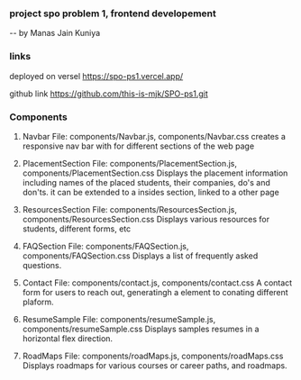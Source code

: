 ### project spo problem 1, frontend developement

-- by Manas Jain Kuniya

### links

deployed on versel
https://spo-ps1.vercel.app/

github link
https://github.com/this-is-mjk/SPO-ps1.git

### Components

1. Navbar
   File: components/Navbar.js, components/Navbar.css
   creates a responsive nav bar with for different sections of the web page

2. PlacementSection
   File: components/PlacementSection.js, components/PlacementSection.css
   Displays the placement information including names of the placed students, their companies, do's and don'ts.
   it can be extended to a insides section, linked to a other page

3. ResourcesSection
   File: components/ResourcesSection.js, components/ResourcesSection.css
   Displays various resources for students, different forms, etc

4. FAQSection
   File: components/FAQSection.js, components/FAQSection.css
   Displays a list of frequently asked questions.

5. Contact
   File: components/contact.js, components/contact.css
   A contact form for users to reach out, generatingh a element to conating different plaform.

6. ResumeSample
   File: components/resumeSample.js, components/resumeSample.css
   Displays samples resumes in a horizontal flex direction.

7. RoadMaps
   File: components/roadMaps.js, components/roadMaps.css
   Displays roadmaps for various courses or career paths, and roadmaps.
